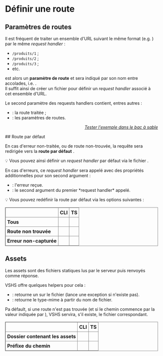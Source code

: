 <!DOCTYPE html>
<html lang="fr">
    <head>
        <meta charset="utf8"/>
        <title>VSHS</title>
        <meta name="color-scheme" content="dark light">
        <meta name="viewport" content="width=device-width, initial-scale=1"/>
        <link   href="/skeleton/index.css"  rel="stylesheet">
        <script  src="/skeleton/index.js"  type="module"     blocking="render" async></script>
    </head>
    <body code-langs="js,bry">
        <main>

# Définir une route

## Paramètres de routes

Il est fréquent de traiter un ensemble d'URL suivant le même format (e.g. <script type="c-text">/produits/<h>$ID</h></script>) par le même *request handler* :
- `/produits/1` ;
- `/produits/2` ;
- `/produits/3` ;
- etc.

<script type="c-text"><h>$ID</h></script> est alors un <b>paramètre de route</b> et sera indiqué par son nom entre accolades, i.e. <script type="c-text">{ID}</script>.<br/>Il suffit ainsi de créer un fichier <script type="c-text">/produits/{ID}/GET.ts</script> pour définir un <i>request handler</i> associé à cet ensemble d'URL.

Le second paramètre des requests handlers contient, entres autres :
- <script type="c-js">.path</script> : la route traitée ;
- <script type="c-js">.vars</script> : les paramètres de routes.

<vshs-playground name="echo (vars)" show="index.code,output">
</vshs-playground>
<div style="text-align:right"><a href="../../../playground/?example=echo (vars)"><i>Tester l'exemple dans le bac à sable</i></a></div>

## Route par défaut

En cas d'erreur non-traitée, ou de route non-trouvée, la requête sera redirigée vers la **route par défaut** <script type="c-text">/default/GET</script>.

💡 Vous pouvez ainsi définir un *request handler* par défaut via le fichier <script type="c-text"><h>$ROUTES</h>/default/GET.<h>$EXT</h></script>.

En cas d'erreurs, ce *request handler* sera appelé avec des propriétés additionnelles pour son second argument :
- <script type="c-js">.error</script> : l'erreur reçue.
- <script type="c-js">.route</script> : le second argument du premier *request handler* appelé.

💡 Vous pouvez redéfinir la route par défaut via les options suivantes :

<style>
table, th, td {
  border: 1px solid grey;
  border-collapse: collapse;
}

tbody th {
    text-align: left;
}

th,td {
  padding: 5px;
}
</style>
<table>
    <thead>
        <tr><th></th><th>CLI</th><th>TS</th></tr>
    </thead>
    <tbody>
        <tr><th>Tous</th><td><script type="c-shell">--default</script></td><td><script type="c-js">.default</script></td></tr>
        <tr><th>Route non trouvée</th><td><script type="c-shell">--not_found</script></td><td><script type="c-js">.not_found</script></td></tr>
        <tr><th>Erreur non-capturée</th><td><script type="c-shell">--internal_error</script></td><td><script type="c-js">.internal_error</script></td></tr>
    </tbody>
</table>

## Assets

Les assets sont des fichiers statiques lus par le serveur puis renvoyés comme réponse.

VSHS offre quelques helpers pour cela :
- <script type="c-js">VSHS.fetchAsset(<h>$PATH</h>)</script> : retourne un <script type="c-js">ReadableStream</script> sur le fichier (lance une exception si n'existe pas).
- <script type="c-js">VSHS.getMime(<h>$PATH</h>)</script> : retourne le type-mime à partir du nom de fichier.

Pa défault, si une route n'est pas trouvée (et si le chemin commence par la valeur indiquée par <script type="c-js">.assets_prefix</script>), VSHS servira, s'il existe, le fichier correspondant.

<table>
    <thead>
        <tr><th></th><th>CLI</th><th>TS</th></tr>
    </thead>
    <tbody>
        <tr><th>Dossier contenant les assets</th><td><script type="c-shell">--assets</script></td><td><script type="c-js">.assets</script></td></tr>
        <tr><th>Préfixe du chemin</th><td><script type="c-shell">--assets_prefix</script></td><td><script type="c-js">.assets_prefix</script></td></tr>
    </tbody>
</table>

</main>
    </body>
</html>